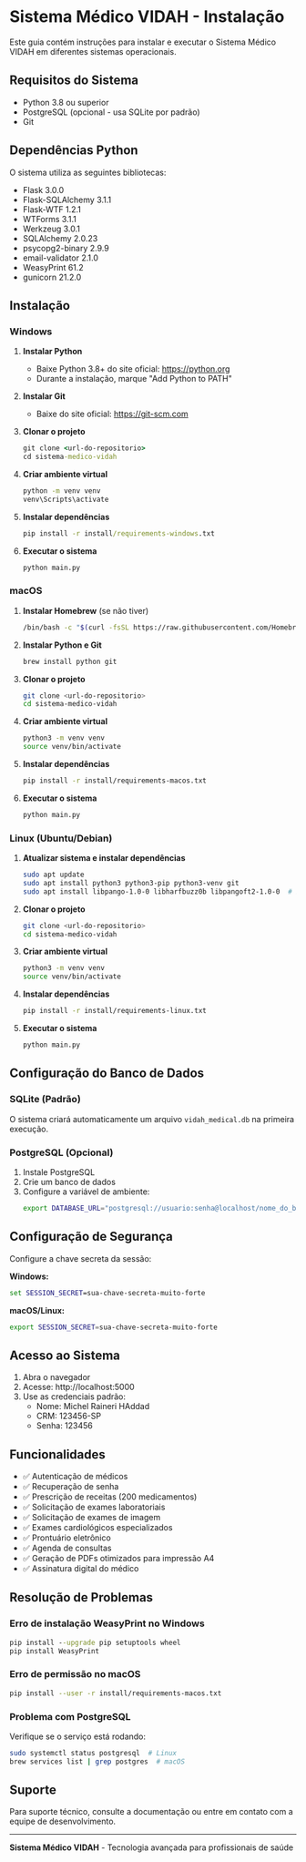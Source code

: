 # Sistema Médico VIDAH - Instalação

Este guia contém instruções para instalar e executar o Sistema Médico VIDAH em diferentes sistemas operacionais.

## Requisitos do Sistema

- Python 3.8 ou superior
- PostgreSQL (opcional - usa SQLite por padrão)
- Git

## Dependências Python

O sistema utiliza as seguintes bibliotecas:

- Flask 3.0.0
- Flask-SQLAlchemy 3.1.1
- Flask-WTF 1.2.1
- WTForms 3.1.1
- Werkzeug 3.0.1
- SQLAlchemy 2.0.23
- psycopg2-binary 2.9.9
- email-validator 2.1.0
- WeasyPrint 61.2
- gunicorn 21.2.0

## Instalação

### Windows

1. **Instalar Python**
   - Baixe Python 3.8+ do site oficial: https://python.org
   - Durante a instalação, marque "Add Python to PATH"

2. **Instalar Git**
   - Baixe do site oficial: https://git-scm.com

3. **Clonar o projeto**
   ```cmd
   git clone <url-do-repositorio>
   cd sistema-medico-vidah
   ```

4. **Criar ambiente virtual**
   ```cmd
   python -m venv venv
   venv\Scripts\activate
   ```

5. **Instalar dependências**
   ```cmd
   pip install -r install/requirements-windows.txt
   ```

6. **Executar o sistema**
   ```cmd
   python main.py
   ```

### macOS

1. **Instalar Homebrew** (se não tiver)
   ```bash
   /bin/bash -c "$(curl -fsSL https://raw.githubusercontent.com/Homebrew/install/HEAD/install.sh)"
   ```

2. **Instalar Python e Git**
   ```bash
   brew install python git
   ```

3. **Clonar o projeto**
   ```bash
   git clone <url-do-repositorio>
   cd sistema-medico-vidah
   ```

4. **Criar ambiente virtual**
   ```bash
   python3 -m venv venv
   source venv/bin/activate
   ```

5. **Instalar dependências**
   ```bash
   pip install -r install/requirements-macos.txt
   ```

6. **Executar o sistema**
   ```bash
   python main.py
   ```

### Linux (Ubuntu/Debian)

1. **Atualizar sistema e instalar dependências**
   ```bash
   sudo apt update
   sudo apt install python3 python3-pip python3-venv git
   sudo apt install libpango-1.0-0 libharfbuzz0b libpangoft2-1.0-0  # Para WeasyPrint
   ```

2. **Clonar o projeto**
   ```bash
   git clone <url-do-repositorio>
   cd sistema-medico-vidah
   ```

3. **Criar ambiente virtual**
   ```bash
   python3 -m venv venv
   source venv/bin/activate
   ```

4. **Instalar dependências**
   ```bash
   pip install -r install/requirements-linux.txt
   ```

5. **Executar o sistema**
   ```bash
   python main.py
   ```

## Configuração do Banco de Dados

### SQLite (Padrão)
O sistema criará automaticamente um arquivo `vidah_medical.db` na primeira execução.

### PostgreSQL (Opcional)
1. Instale PostgreSQL
2. Crie um banco de dados
3. Configure a variável de ambiente:
   ```bash
   export DATABASE_URL="postgresql://usuario:senha@localhost/nome_do_banco"
   ```

## Configuração de Segurança

Configure a chave secreta da sessão:

**Windows:**
```cmd
set SESSION_SECRET=sua-chave-secreta-muito-forte
```

**macOS/Linux:**
```bash
export SESSION_SECRET=sua-chave-secreta-muito-forte
```

## Acesso ao Sistema

1. Abra o navegador
2. Acesse: http://localhost:5000
3. Use as credenciais padrão:
   - Nome: Michel Raineri HAddad
   - CRM: 123456-SP
   - Senha: 123456

## Funcionalidades

- ✅ Autenticação de médicos
- ✅ Recuperação de senha
- ✅ Prescrição de receitas (200 medicamentos)
- ✅ Solicitação de exames laboratoriais
- ✅ Solicitação de exames de imagem
- ✅ Exames cardiológicos especializados
- ✅ Prontuário eletrônico
- ✅ Agenda de consultas
- ✅ Geração de PDFs otimizados para impressão A4
- ✅ Assinatura digital do médico

## Resolução de Problemas

### Erro de instalação WeasyPrint no Windows
```cmd
pip install --upgrade pip setuptools wheel
pip install WeasyPrint
```

### Erro de permissão no macOS
```bash
pip install --user -r install/requirements-macos.txt
```

### Problema com PostgreSQL
Verifique se o serviço está rodando:
```bash
sudo systemctl status postgresql  # Linux
brew services list | grep postgres  # macOS
```

## Suporte

Para suporte técnico, consulte a documentação ou entre em contato com a equipe de desenvolvimento.

---
**Sistema Médico VIDAH** - Tecnologia avançada para profissionais de saúde